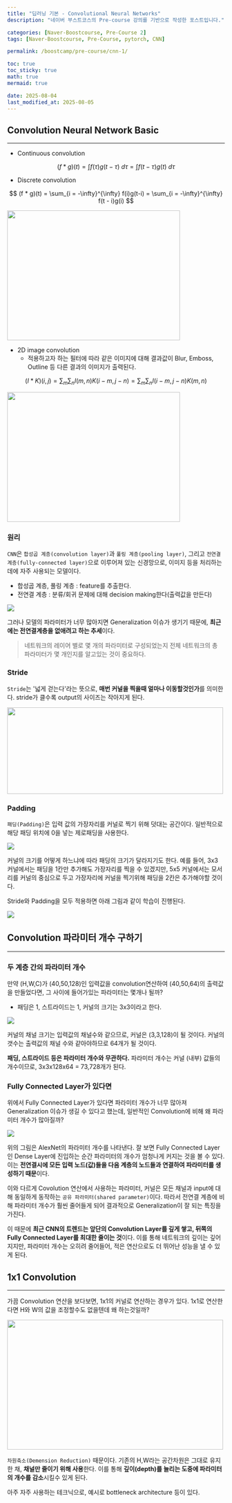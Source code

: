```yaml
---
title: "딥러닝 기본 - Convolutional Neural Networks"
description: "네이버 부스트코스의 Pre-course 강의를 기반으로 작성한 포스트입니다."

categories: [Naver-Boostcourse, Pre-Course 2]
tags: [Naver-Boostcourse, Pre-Course, pytorch, CNN]

permalink: /boostcamp/pre-course/cnn-1/

toc: true
toc_sticky: true
math: true
mermaid: true

date: 2025-08-04
last_modified_at: 2025-08-05
---
```


## Convolution Neural Network Basic
---------

- Continuous convolution

$$
(f * g)(t) = \int f(\tau)g(t - \tau) \ d\tau = \int f(t - \tau)g(t) \ d \tau
$$

- Discrete convolution

$$
(f * g)(t) = \sum_{i = -\infty}^{\infty} f(i)g(t-i) = \sum_{i = -\infty}^{\infty} f(t - i)g(i)
$$

<img src="../assets/img/post/naver-boostcamp/convolution-cal.png" width = "400" height="300">

- 2D image convolution
    - 적용하고자 하는 필터에 따라 같은 이미지에 대해 결과값이 Blur, Emboss, Outline 등 다른 결과의 이미지가 출력된다.

$$
(I * K)(i, j) = \sum_{m}\sum_{n} I(m, n)K(i - m, j - n) = \sum_{m}\sum_{n}I(i - m, j - n)K(m, n)
$$

<img src="../assets/img/post/naver-boostcamp/2d-image-convolution.png" width="400" height="300"> 

### 원리

`CNN`은 `합성곱 계층(convolution layer)`과 `풀링 계층(pooling layer)`, 그리고 `전연결 계층(fully-connected layer)`으로 이루어져 있는 신경망으로, 이미지 등을 처리하는데에 자주 사용되는 모델이다.

- 합성곱 계층, 풀링 계층 : feature를 추출한다.
- 전연결 계층 : 분류/회귀 문제에 대해 decision making한다(출력값을 만든다)

<img src="../assets/img/post/naver-boostcamp/basic-convolution.png">

그러나 모델의 파라미터가 너무 많아지면 Generalization 이슈가 생기기 때문에, **최근에는 전연결계층을 없애려고 하는 추세**이다.

> 네트워크의 레이어 별로 몇 개의 파라미터로 구성되었는지 전체 네트워크의 총 파라미터가 몇 개인지를 알고있는 것이 중요하다.

### Stride

`Stride`는 '넓게 걷는다'라는 뜻으로, **매번 커널을 찍을때 얼마나 이동할것인가**를 의미한다. stride가 클수록 output의 사이즈는 작아지게 된다.

<img src="https://miro.medium.com/v2/resize:fit:1400/1*zUDC6dNc3rIOwTfRg3sEBw.png" width="500" height="200">

### Padding

`패딩(Padding)`은 입력 값의 가장자리를 커널로 찍기 위해 덧대는 공간이다. 일반적으로 해당 패딩 위치에 0을 넣는 제로패딩을 사용한다.

<img src="https://encrypted-tbn0.gstatic.com/images?q=tbn:ANd9GcRxTZKpsJRKk7bYZ_Jeo9oKs5j75XT4U5PVWQ&s">

커널의 크기를 어떻게 하느냐에 따라 패딩의 크기가 달라지기도 한다. 예를 들어, 3x3 커널에서는 패딩을 1칸만 추가해도 가장자리를 찍을 수 있겠지만, 5x5 커널에서는 모서리를 커널의 중심으로 두고 가장자리에 커널을 찍기위해 패딩을 2칸은 추가해야할 것이다.

Stride와 Padding을 모두 적용하면 아래 그림과 같이 학습이 진행된다.

<img src="../assets/img/post/naver-boostcamp/cnn-stride-padding.png">



## Convolution 파라미터 개수 구하기
-------------

### 두 계층 간의 파라미터 개수

만약 (H,W,C)가 (40,50,128)인 입력값을 convolution연산하여 (40,50,64)의 출력값을 만들었다면, 그 사이에 들어가있는 파라미터는 몇개나 될까?

- 패딩은 1, 스트라이드는 1, 커널의 크기는 3x3이라고 한다.

<img src="../assets/img/post/naver-boostcamp/cnn-parameter.png">

커널의 채널 크기는 입력값의 채널수와 같으므로, 커널은 (3,3,128)이 될 것이다. 커널의 갯수는 출력값의 채널 수와 같아야하므로 64개가 될 것이다.

**패딩, 스트라이드 등은 파라미터 개수와 무관하다.** 파라미터 개수는 커널 (내부) 값들의 개수이므로, 3x3x128x64 = 73,728개가 된다.

### Fully Connected Layer가 있다면

위에서 Fully Connected Layer가 있다면 파라미터 개수가 너무 많아져 Generalization 이슈가 생길 수 있다고 했는데, 일반적인 Convolution에 비해 왜 파라미터 개수가 많아질까?

<img src="../assets/img/post/naver-boostcamp/alex-net_parameter.png">

위의 그림은 AlexNet의 파라미터 개수를 나타낸다. 잘 보면 Fully Connected Layer인 Dense Layer에 진입하는 순간 파라미터의 개수가 엄청나게 커지는 것을 볼 수 있다. 이는 **전연결시에 모든 입력 노드(값)들을 다음 계층의 노드들과 연결하여 파라미터를 생성하기 때문**이다.

이와 다르게 Covolution 연산에서 사용하는 파라미터, 커널은 모든 채널과 input에 대해 동일하게 동작하는 `공유 파라미터(shared parameter)`이다. 따라서 전연결 계층에 비해 파라미터 개수가 훨씬 줄어들게 되어 결과적으로 Generalization이 잘 되는 특징을 가진다. 

이 때문에 **최근 CNN의 트렌드는 앞단의 Convolution Layer를 깊게 쌓고, 뒤쪽의 Fully Connected Layer를 최대한 줄이는 것**이다. 이를 통해 네트워크의 깊이는 깊어지지만, 파라미터 개수는 오히려 줄어들어, 적은 연산으로도 더 뛰어난 성능을 낼 수 있게 된다.

## 1x1 Convolution
--------

가끔 Convolution 연산을 보다보면, 1x1의 커널로 연산하는 경우가 있다. 1x1로 연산한다면 H와 W의 값을 조정할수도 없을텐데 왜 하는것일까?

<img src="https://miro.medium.com/v2/resize:fit:1400/1*DWleFx9-wWeF3uFagvo4YA.png" width="500" height="300">

`차원축소(Demension Reduction)` 때문이다. 기존의 H,W라는 공간차원은 그대로 유지한 채, **채널만 줄이기 위해 사용**한다. 이를 통해 **깊이(depth)를 늘리는 도중에 파라미터의 개수를 감소**시킬수 있게 된다.

아주 자주 사용하는 테크닉으로, 예시로 bottleneck architecture 등이 있다.